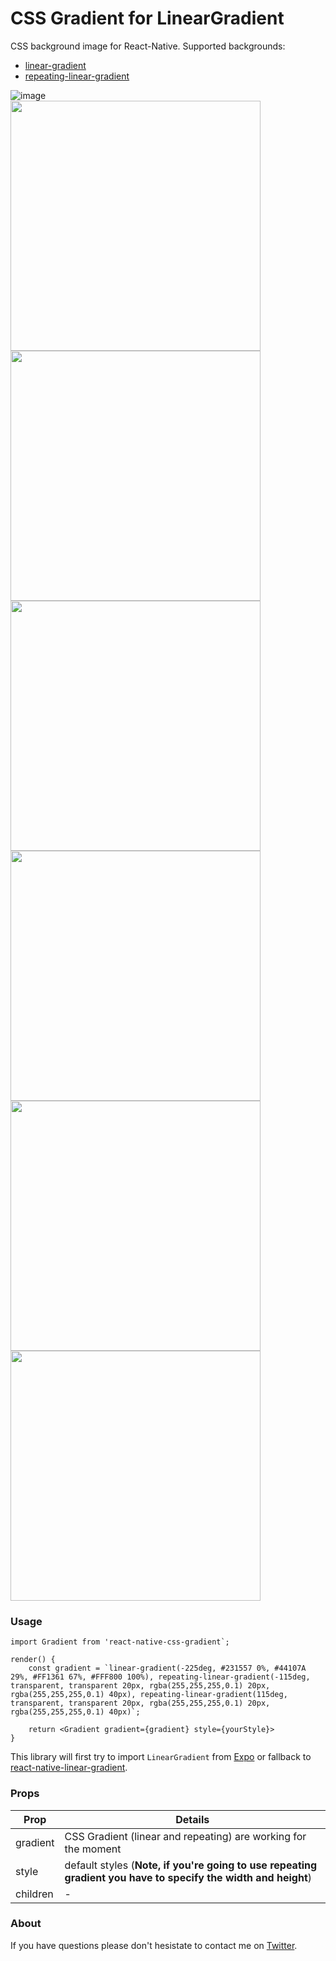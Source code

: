 # CSS Gradient for LinearGradient

CSS background image for React-Native.
Supported backgrounds:
- [linear-gradient](https://developer.mozilla.org/en-US/docs/Web/CSS/linear-gradient)
- [repeating-linear-gradient](https://developer.mozilla.org/en-US/docs/Web/CSS/repeating-linear-gradient)


![image](./screenshots/gif.gif)
<br/>
<img src="./screenshots/grad1.png" width="400">
<br/>
<img src="./screenshots/grad2.png" width="400">
<br/>
<img src="./screenshots/grad3.png" width="400">
<br/>
<img src="./screenshots/grad4.png" width="400">
<br/>
<img src="./screenshots/grad5.png" width="400">
<br/>
<img src="./screenshots/grad6.png" width="400">


### Usage

```
import Gradient from 'react-native-css-gradient`;

render() {
    const gradient = `linear-gradient(-225deg, #231557 0%, #44107A 29%, #FF1361 67%, #FFF800 100%), repeating-linear-gradient(-115deg, transparent, transparent 20px, rgba(255,255,255,0.1) 20px, rgba(255,255,255,0.1) 40px), repeating-linear-gradient(115deg, transparent, transparent 20px, rgba(255,255,255,0.1) 20px, rgba(255,255,255,0.1) 40px)`;

    return <Gradient gradient={gradient} style={yourStyle}>
}
```

This library will first try to import `LinearGradient` from [Expo](https://expo.io) or fallback to [react-native-linear-gradient](https://github.com/react-native-community/react-native-linear-gradient).

### Props

|Prop|Details|
|---|---|
|gradient|CSS Gradient (linear and repeating) are working for the moment|
|style|default styles (**Note, if you're going to use repeating gradient you have to specify the width and height**)|
|children|-|


### About

If you have questions please don't hesistate to contact me on [Twitter](http://twitter.com/mironcatalin).